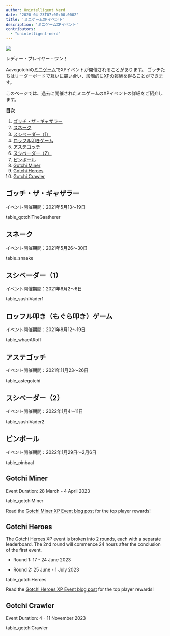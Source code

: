 ```yaml
---
author: Unintelligent Nerd
date: '2020-04-23T07:00:00.000Z'
title: 'ミニゲームXPイベント'
description: 'ミニゲームXPイベント'
contributors:
  - "unintelligent-nerd"
---
```


<div class="headerImageContainer">
<img class="headerImage" src="/minigame-xp-events/Aarcade_Machine.png">
<p class="headerImageText">レディー・プレイヤー・ワン！</p>
</div>

Aavegotchiの[ミニゲーム](/minigames)でXPイベントが開催されることがあります。 ゴッチたちはリーダーボードで互いに競い合い、段階的に[XP](/xp)の報酬を得ることができます。

このページでは、過去に開催されたミニゲームのXPイベントの詳細をご紹介します。

<div class="contentsBox">

**目次**

<ol>
<li><a href=#gotchi-the-gaatherer>ゴッチ・ザ・ギャザラー</a></li>
<li><a href=#snaake>スネーク</a></li>
<li><a href=#sushi-vader--1->スシベーダー（1）</a></li>
<li><a href=#whac-a-rofl>ロッフル叩きゲーム</a></li>
<li><a href=#astegotchi>アステゴッチ</a></li>
<li><a href=#sushi-vader--2->スシベーダー（2）</a></li>
<li><a href=#pinbaal>ピンボール</a></li>
<li><a href=#gotchi-miner>Gotchi Miner</a></li>
<li><a href=#gotchi-heroes>Gotchi Heroes</a></li>
<li><a href=#gotchi-crawler>Gotchi Crawler</a></li>
</ol>

</div>

## ゴッチ・ザ・ギャザラー

イベント開催期間：2021年5月13〜19日

table_gotchiTheGaatherer

## スネーク

イベント開催期間：2021年5月26〜30日

table_snaake

## スシベーダー（1）

イベント開催期間：2021年6月2〜6日

table_sushiVader1

## ロッフル叩き（もぐら叩き）ゲーム

イベント開催期間：2021年8月12〜19日

table_whacARofl

## アステゴッチ

イベント開催期間：2021年11月23〜26日

table_astegotchi

## スシベーダー（2）

イベント開催期間：2022年1月4〜11日

table_sushiVader2

## ピンボール

イベント開催期間：2022年1月29日〜2月6日

table_pinbaal

## Gotchi Miner

Event Duration: 28 March - 4 April 2023

table_gotchiMiner

Read the [Gotchi Miner XP Event blog post](https://blog.aavegotchi.com/gotchi-miner-launches/) for the top player rewards!

## Gotchi Heroes

The Gotchi Heroes XP event is broken into 2 rounds, each with a separate leaderboard. The 2nd round will commence 24 hours after the conclusion of the first event.

* Round 1: 17 - 24 June 2023

* Round 2: 25 June - 1 July 2023

table_gotchiHeroes

Read the [Gotchi Heroes XP Event blog post](https://blog.aavegotchi.com/gotchi-heroes-debuts-xp-tournament-on-june-17-earn-xp-rewards-ghst-and-exclusive-packs/) for the top player rewards!

## Gotchi Crawler

Event Duration: 4 - 11 November 2023

table_gotchiCrawler